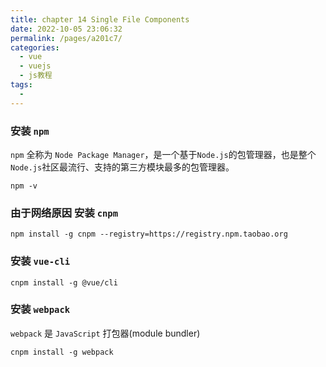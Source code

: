 ```yaml
---
title: chapter 14 Single File Components
date: 2022-10-05 23:06:32
permalink: /pages/a201c7/
categories:
  - vue
  - vuejs
  - js教程
tags:
  - 
---
```

### 安装 `npm`
`npm` 全称为 `Node Package Manager`，是一个基于`Node.js`的包管理器，也是整个`Node.js`社区最流行、支持的第三方模块最多的包管理器。
```
npm -v
```

### 由于网络原因 安装 `cnpm`
```
npm install -g cnpm --registry=https://registry.npm.taobao.org
```

### 安装 `vue-cli`
```
cnpm install -g @vue/cli
```

### 安装 `webpack`
`webpack` 是  `JavaScript` 打包器(module bundler)
```
cnpm install -g webpack
```

